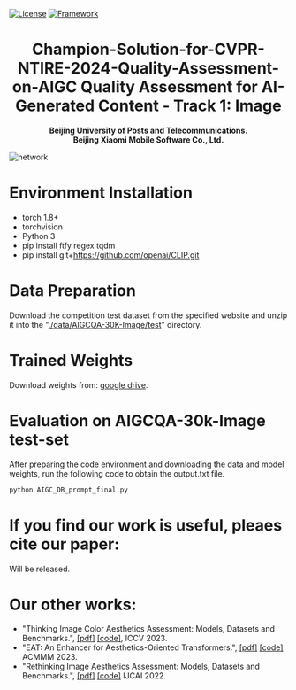 [![License](https://img.shields.io/badge/License-Apache%202.0-blue.svg)](https://opensource.org/licenses/Apache-2.0)
[![Framework](https://img.shields.io/badge/PyTorch-%23EE4C2C.svg?&logo=PyTorch&logoColor=white)](https://pytorch.org/)

<div align="center">
<h1>
<b>
Champion-Solution-for-CVPR-NTIRE-2024-Quality-Assessment-on-AIGC
Quality Assessment for AI-Generated Content - Track 1: Image
</b>
</h1>
<b>
Beijing University of Posts and Telecommunications. </br>
Beijing Xiaomi Mobile Software Co., Ltd.
</b>
 
</div>

![network](https://github.com/woshidandan/Champion-Solution-for-CVPR-NTIRE-2024-Quality-Assessment-on-AIGC/assets/15050507/70edc6f2-2740-47d2-b896-0977afda723a)

# Environment Installation
* torch 1.8+
* torchvision
* Python 3
* pip install ftfy regex tqdm
* pip install git+https://github.com/openai/CLIP.git

# Data Preparation
Download the competition test dataset from the specified website and unzip it into the "<u>./data/AIGCQA-30K-Image/test</u>" directory.

# Trained Weights
 Download weights from: [google drive](https://drive.google.com/drive/folders/11c92mV5wuDuiPyaJzlVVKi2V0Sy1-TCq?usp=drive_link).

# Evaluation on AIGCQA-30k-Image test-set
After preparing the code environment and downloading the data and model weights, run the following code to obtain the output.txt file.
```bash
python AIGC_DB_prompt_final.py
```

# If you find our work is useful, pleaes cite our paper:
Will be released.

# Our other works:
+ "Thinking Image Color Aesthetics Assessment: Models, Datasets and Benchmarks.", [[pdf]](https://openaccess.thecvf.com/content/ICCV2023/papers/He_Thinking_Image_Color_Aesthetics_Assessment_Models_Datasets_and_Benchmarks_ICCV_2023_paper.pdf) [[code]](https://github.com/woshidandan/Image-Color-Aesthetics-Assessment), ICCV 2023.
+ "EAT: An Enhancer for Aesthetics-Oriented Transformers.", [[pdf]](https://github.com/woshidandan/Image-Aesthetics-Assessment/blob/main/Paper_ID_847_EAT%20An%20Enhancer%20for%20Aesthetics-Oriented%20Transformers.pdf) [[code]](https://github.com/woshidandan/Image-Aesthetics-Assessment/tree/main) ACMMM 2023.
+ "Rethinking Image Aesthetics Assessment: Models, Datasets and Benchmarks.", [[pdf]](https://www.ijcai.org/proceedings/2022/0132.pdf) [[code]](https://github.com/woshidandan/TANet) IJCAI 2022.
